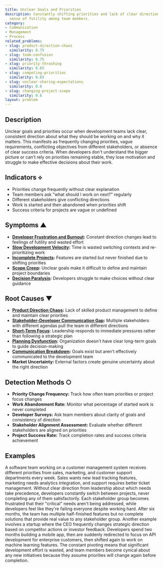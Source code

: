 ```yaml
---
title: Unclear Goals and Priorities
description: Constantly shifting priorities and lack of clear direction lead to a
  sense of futility among team members.
category:
- Communication
- Management
- Process
related_problems:
- slug: product-direction-chaos
  similarity: 0.75
- slug: team-confusion
  similarity: 0.75
- slug: priority-thrashing
  similarity: 0.65
- slug: competing-priorities
  similarity: 0.65
- slug: unclear-sharing-expectations
  similarity: 0.6
- slug: changing-project-scope
  similarity: 0.6
layout: problem
---
```


## Description

Unclear goals and priorities occur when development teams lack clear, consistent direction about what they should be working on and why it matters. This manifests as frequently changing priorities, vague requirements, conflicting objectives from different stakeholders, or absence of clear success criteria. When developers don't understand the bigger picture or can't rely on priorities remaining stable, they lose motivation and struggle to make effective decisions about their work.

## Indicators ⟡
- Priorities change frequently without clear explanation
- Team members ask "what should I work on next?" regularly
- Different stakeholders give conflicting directions
- Work is started and then abandoned when priorities shift
- Success criteria for projects are vague or undefined

## Symptoms ▲
- **[Developer Frustration and Burnout](developer-frustration-and-burnout.md):** Constant direction changes lead to feelings of futility and wasted effort
- **[Slow Development Velocity](slow-development-velocity.md):** Time is wasted switching contexts and re-prioritizing work
- **[Incomplete Projects](incomplete-projects.md):** Features are started but never finished due to shifting priorities
- **[Scope Creep](scope-creep.md):** Unclear goals make it difficult to define and maintain project boundaries
- **[Decision Paralysis](decision-paralysis.md):** Developers struggle to make choices without clear guidance

## Root Causes ▼
- **[Product Direction Chaos](product-direction-chaos.md):** Lack of skilled product management to define and maintain clear priorities
- **[Stakeholder-Developer Communication Gap](stakeholder-developer-communication-gap.md):** Multiple stakeholders with different agendas pull the team in different directions
- **[Short-Term Focus](short-term-focus.md):** Leadership responds to immediate pressures rather than following a strategic plan
- **[Planning Dysfunction](planning-dysfunction.md):** Organization doesn't have clear long-term goals to guide decision-making
- **[Communication Breakdown](communication-breakdown.md):** Goals exist but aren't effectively communicated to the development team
- **Market Uncertainty:** External factors create genuine uncertainty about the right direction

## Detection Methods ○
- **Priority Change Frequency:** Track how often team priorities or project focus changes
- **Work Abandonment Rate:** Monitor what percentage of started work is never completed
- **Developer Surveys:** Ask team members about clarity of goals and consistency of direction
- **Stakeholder Alignment Assessment:** Evaluate whether different stakeholders are aligned on priorities
- **Project Success Rate:** Track completion rates and success criteria achievement

## Examples

A software team working on a customer management system receives different priorities from sales, marketing, and customer support departments every week. Sales wants new lead tracking features, marketing needs analytics integration, and support requires better ticket management. Without clear direction from leadership about which needs take precedence, developers constantly switch between projects, never completing any of them satisfactorily. Each stakeholder group becomes frustrated that their "critical" needs aren't being addressed, while developers feel like they're failing everyone despite working hard. After six months, the team has multiple half-finished features but no complete solutions that provide real value to any stakeholder group. Another example involves a startup where the CEO frequently changes strategic direction based on competitor actions or investor feedback. Developers spend two months building a mobile app, then are suddenly redirected to focus on API development for enterprise customers, then shifted again to work on machine learning features. The constant pivoting means that significant development effort is wasted, and team members become cynical about any new initiatives because they assume priorities will change again before completion.